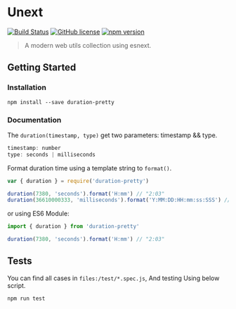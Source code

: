# Unext

[![Build Status](https://travis-ci.org/Flcwl/unext.svg?branch=master)](https://travis-ci.org/github/Flcwl/unext)
[![GitHub license](https://img.shields.io/badge/license-MIT-blue.svg)](https://github.com/Flcwl/unext/blob/master/LICENSE)
[![npm version](https://img.shields.io/npm/v/unext.svg?style=flat)](https://www.npmjs.com/package/unext)

> A modern web utils collection using esnext.

## Getting Started

### Installation

```console
npm install --save duration-pretty
```

### Documentation

The `duration(timestamp, type)` get two parameters: timestamp && type.

```js
timestamp: number
type: seconds | milliseconds
```

Format duration time using a template string to `format()`.

```js
var { duration } = require('duration-pretty')

duration(7380, 'seconds').format('H:mm') // "2:03"
duration(36610000333, 'milliseconds').format('Y:MM:DD:HH:mm:ss:SSS') // "1:01:28:17:26:40:333"
```

or using ES6 Module:

```js
import { duration } from 'duration-pretty'

duration(7380, 'seconds').format('H:mm') // "2:03"
```

## Tests

You can find all cases in `files:/test/*.spec.js`, And testing Using below script.

```console
npm run test
```
